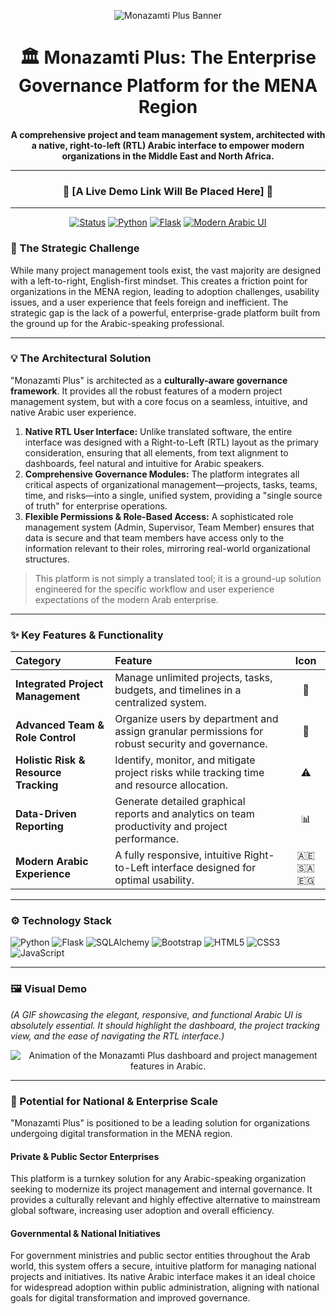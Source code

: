 <div align="center">

![Monazamti Plus Banner](https://placehold.co/1200x400/2c3e50/FFFFFF/png?text=منظمتي%20بلس)

# 🏛️ Monazamti Plus: The Enterprise Governance Platform for the MENA Region

**A comprehensive project and team management system, architected with a native, right-to-left (RTL) Arabic interface to empower modern organizations in the Middle East and North Africa.**

---

### 🚀 **[A Live Demo Link Will Be Placed Here]** 🚀

---

<p align="center">
  <a href="#"><img src="https://img.shields.io/badge/Status-Live%20Prototype-brightgreen?style=for-the-badge" alt="Status"></a>
  <a href="#"><img src="https://img.shields.io/badge/Python-3776AB?style=for-the-badge&logo=python" alt="Python"></a>
  <a href="#"><img src="https://img.shields.io/badge/Flask-000000?style=for-the-badge&logo=flask" alt="Flask"></a>
  <a href="#"><img src="https://img.shields.io/badge/UI/UX-Modern%20Arabic-c2185b?style=for-the-badge" alt="Modern Arabic UI"></a>
</p>

</div>

### 🎯 The Strategic Challenge

While many project management tools exist, the vast majority are designed with a left-to-right, English-first mindset. This creates a friction point for organizations in the MENA region, leading to adoption challenges, usability issues, and a user experience that feels foreign and inefficient. The strategic gap is the lack of a powerful, enterprise-grade platform built from the ground up for the Arabic-speaking professional.

---

### 💡 The Architectural Solution

"Monazamti Plus" is architected as a **culturally-aware governance framework**. It provides all the robust features of a modern project management system, but with a core focus on a seamless, intuitive, and native Arabic user experience.

1.  **Native RTL User Interface:** Unlike translated software, the entire interface was designed with a Right-to-Left (RTL) layout as the primary consideration, ensuring that all elements, from text alignment to dashboards, feel natural and intuitive for Arabic speakers.
2.  **Comprehensive Governance Modules:** The platform integrates all critical aspects of organizational management—projects, tasks, teams, time, and risks—into a single, unified system, providing a "single source of truth" for enterprise operations.
3.  **Flexible Permissions & Role-Based Access:** A sophisticated role management system (Admin, Supervisor, Team Member) ensures that data is secure and that team members have access only to the information relevant to their roles, mirroring real-world organizational structures.

> This platform is not simply a translated tool; it is a ground-up solution engineered for the specific workflow and user experience expectations of the modern Arab enterprise.

---

### ✨ Key Features & Functionality

| Category | Feature | Icon |
| :--- | :--- | :---: |
| **Integrated Project Management** | Manage unlimited projects, tasks, budgets, and timelines in a centralized system. | 📂 |
| **Advanced Team & Role Control** | Organize users by department and assign granular permissions for robust security and governance. | 👥 |
| **Holistic Risk & Resource Tracking**| Identify, monitor, and mitigate project risks while tracking time and resource allocation. | ⚠️ |
| **Data-Driven Reporting** | Generate detailed graphical reports and analytics on team productivity and project performance. | 📊 |
| **Modern Arabic Experience** | A fully responsive, intuitive Right-to-Left interface designed for optimal usability. | 🇦🇪🇸🇦🇪🇬 |


---

### ⚙️ Technology Stack

![Python](https://img.shields.io/badge/Python-3776AB?style=flat-square&logo=python&logoColor=white)
![Flask](https://img.shields.io/badge/Flask-000000?style=flat-square&logo=flask&logoColor=white)
![SQLAlchemy](https://img.shields.io/badge/SQLAlchemy-D71F00?style=flat-square)
![Bootstrap](https://img.shields.io/badge/Bootstrap-7952B3?style=flat-square&logo=bootstrap&logoColor=white)
![HTML5](https://img.shields.io/badge/HTML5-E34F26?style=flat-square&logo=html5&logoColor=white)
![CSS3](https://img.shields.io/badge/CSS3-1572B6?style=flat-square&logo=css3&logoColor=white)
![JavaScript](https://img.shields.io/badge/JavaScript-F7DF1E?style=flat-square&logo=javascript&logoColor=black)

---

### 🖼️ Visual Demo

*(A GIF showcasing the elegant, responsive, and functional Arabic UI is absolutely essential. It should highlight the dashboard, the project tracking view, and the ease of navigating the RTL interface.)*

<div align="center">

![Animation of the Monazamti Plus dashboard and project management features in Arabic.](https://placehold.co/800x450/2c3e50/FFFFFF/gif?text=Live%20Arabic%20UI%20Demo)

</div>

---

### 🚀 Potential for National & Enterprise Scale

"Monazamti Plus" is positioned to be a leading solution for organizations undergoing digital transformation in the MENA region.

#### **Private & Public Sector Enterprises**
This platform is a turnkey solution for any Arabic-speaking organization seeking to modernize its project management and internal governance. It provides a culturally relevant and highly effective alternative to mainstream global software, increasing user adoption and overall efficiency.

#### **Governmental & National Initiatives**
For government ministries and public sector entities throughout the Arab world, this system offers a secure, intuitive platform for managing national projects and initiatives. Its native Arabic interface makes it an ideal choice for widespread adoption within public administration, aligning with national goals for digital transformation and improved governance.
